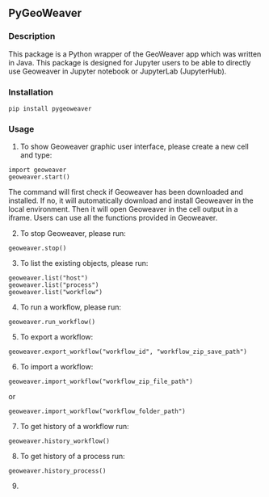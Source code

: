 ## PyGeoWeaver

### Description

This package is a Python wrapper of the GeoWeaver app which was written in Java. This package is designed for Jupyter users to be able to directly use Geoweaver in Jupyter notebook or JupyterLab (JupyterHub).

### Installation

`pip install pygeoweaver`

### Usage

1. To show Geoweaver graphic user interface, please create a new cell and type:

```
import geoweaver
geoweaver.start()
```

The command will first check if Geoweaver has been downloaded and installed. If no, it will automatically download and install Geoweaver in the local environment. Then it will open Geoweaver in the cell output in a iframe. Users can use all the functions provided in Geoweaver.

2. To stop Geoweaver, please run:

```
geoweaver.stop()
```

3. To list the existing objects, please run:

```
geoweaver.list("host")
geoweaver.list("process")
geoweaver.list("workflow")
```

4. To run a workflow, please run:
```
geoweaver.run_workflow()
```

5. To export a workflow:

```
geoweaver.export_workflow("workflow_id", "workflow_zip_save_path")
```

6. To import a workflow:

```
geoweaver.import_workflow("workflow_zip_file_path")
```

or

```
geoweaver.import_workflow("workflow_folder_path")
```

7. To get history of a workflow run:

```
geoweaver.history_workflow()
```

8. To get history of a process run:

```
geoweaver.history_process()
```

9. 

